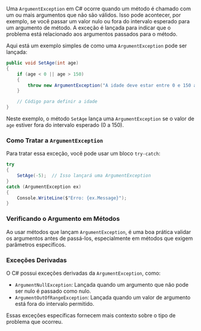 Uma `ArgumentException` em C# ocorre quando um método é chamado com um ou mais argumentos que não são válidos. Isso pode acontecer, por exemplo, se você passar um valor nulo ou fora do intervalo esperado para um argumento de método. A exceção é lançada para indicar que o problema está relacionado aos argumentos passados para o método.

Aqui está um exemplo simples de como uma `ArgumentException` pode ser lançada:

```csharp
public void SetAge(int age)
{
    if (age < 0 || age > 150)
    {
        throw new ArgumentException("A idade deve estar entre 0 e 150 anos.");
    }

    // Código para definir a idade
}
```

Neste exemplo, o método `SetAge` lança uma `ArgumentException` se o valor de `age` estiver fora do intervalo esperado (0 a 150).

### Como Tratar a `ArgumentException`

Para tratar essa exceção, você pode usar um bloco `try-catch`:

```csharp
try
{
    SetAge(-5);  // Isso lançará uma ArgumentException
}
catch (ArgumentException ex)
{
    Console.WriteLine($"Erro: {ex.Message}");
}
```

### Verificando o Argumento em Métodos

Ao usar métodos que lançam `ArgumentException`, é uma boa prática validar os argumentos antes de passá-los, especialmente em métodos que exigem parâmetros específicos.

### Exceções Derivadas

O C# possui exceções derivadas da `ArgumentException`, como:

- `ArgumentNullException`: Lançada quando um argumento que não pode ser nulo é passado como nulo.
- `ArgumentOutOfRangeException`: Lançada quando um valor de argumento está fora do intervalo permitido.

Essas exceções específicas fornecem mais contexto sobre o tipo de problema que ocorreu.